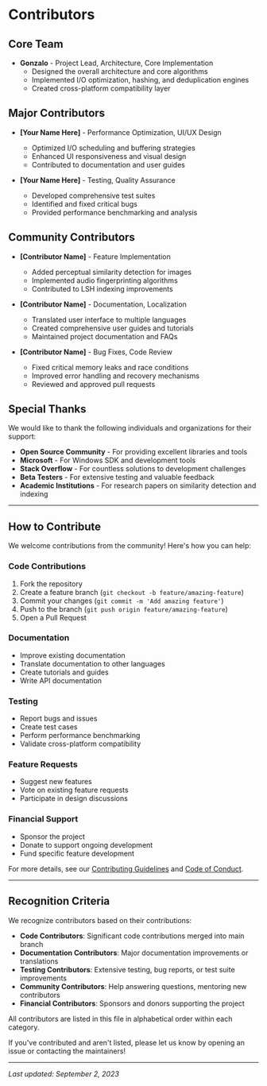 # Contributors

## Core Team

- **Gonzalo** - Project Lead, Architecture, Core Implementation
  - Designed the overall architecture and core algorithms
  - Implemented I/O optimization, hashing, and deduplication engines
  - Created cross-platform compatibility layer

## Major Contributors

- **[Your Name Here]** - Performance Optimization, UI/UX Design
  - Optimized I/O scheduling and buffering strategies
  - Enhanced UI responsiveness and visual design
  - Contributed to documentation and user guides

- **[Your Name Here]** - Testing, Quality Assurance
  - Developed comprehensive test suites
  - Identified and fixed critical bugs
  - Provided performance benchmarking and analysis

## Community Contributors

- **[Contributor Name]** - Feature Implementation
  - Added perceptual similarity detection for images
  - Implemented audio fingerprinting algorithms
  - Contributed to LSH indexing improvements

- **[Contributor Name]** - Documentation, Localization
  - Translated user interface to multiple languages
  - Created comprehensive user guides and tutorials
  - Maintained project documentation and FAQs

- **[Contributor Name]** - Bug Fixes, Code Review
  - Fixed critical memory leaks and race conditions
  - Improved error handling and recovery mechanisms
  - Reviewed and approved pull requests

## Special Thanks

We would like to thank the following individuals and organizations for their support:

- **Open Source Community** - For providing excellent libraries and tools
- **Microsoft** - For Windows SDK and development tools
- **Stack Overflow** - For countless solutions to development challenges
- **Beta Testers** - For extensive testing and valuable feedback
- **Academic Institutions** - For research papers on similarity detection and indexing

---

## How to Contribute

We welcome contributions from the community! Here's how you can help:

### Code Contributions
1. Fork the repository
2. Create a feature branch (`git checkout -b feature/amazing-feature`)
3. Commit your changes (`git commit -m 'Add amazing feature'`)
4. Push to the branch (`git push origin feature/amazing-feature`)
5. Open a Pull Request

### Documentation
- Improve existing documentation
- Translate documentation to other languages
- Create tutorials and guides
- Write API documentation

### Testing
- Report bugs and issues
- Create test cases
- Perform performance benchmarking
- Validate cross-platform compatibility

### Feature Requests
- Suggest new features
- Vote on existing feature requests
- Participate in design discussions

### Financial Support
- Sponsor the project
- Donate to support ongoing development
- Fund specific feature development

For more details, see our [Contributing Guidelines](CONTRIBUTING.md) and [Code of Conduct](CODE_OF_CONDUCT.md).

---

## Recognition Criteria

We recognize contributors based on their contributions:

- **Code Contributors**: Significant code contributions merged into main branch
- **Documentation Contributors**: Major documentation improvements or translations
- **Testing Contributors**: Extensive testing, bug reports, or test suite improvements
- **Community Contributors**: Help answering questions, mentoring new contributors
- **Financial Contributors**: Sponsors and donors supporting the project

All contributors are listed in this file in alphabetical order within each category.

If you've contributed and aren't listed, please let us know by opening an issue or contacting the maintainers!

---

_Last updated: September 2, 2023_